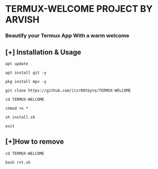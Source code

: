 # TERMUX-WELCOME PROJECT BY ARVISH 
### Beautify your Termux App With a warm welcome

## [+] Installation & Usage
```
apt update

apt install git -y

pkg install mpv -y

git clone https://github.com/itzr00tbyte/TERMUX-WELCOME

cd TERMUX-WELCOME

chmod +x *

sh install.sh

exit
```

## [+]How to remove 
```
cd TERMUX-WELCOME

bash rvt.sh
```
<p align="center">


